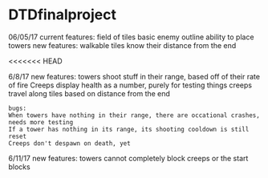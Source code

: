 # DTDfinalproject

06/05/17
    current features:
	field of tiles
	basic enemy outline
	ability to place towers
    new features:
    	walkable tiles know their distance from the end

<<<<<<< HEAD

6/8/17
    new features:
    	towers shoot stuff in their range, based off of their rate of fire
	Creeps display health as a number, purely for testing things
        creeps travel along tiles based on distance from the end

    bugs:
	When towers have nothing in their range, there are occational crashes, needs more testing
	If a tower has nothing in its range, its shooting cooldown is still reset
	Creeps don't despawn on death, yet

6/11/17
    new features:
        towers cannot completely block creeps or the start blocks
